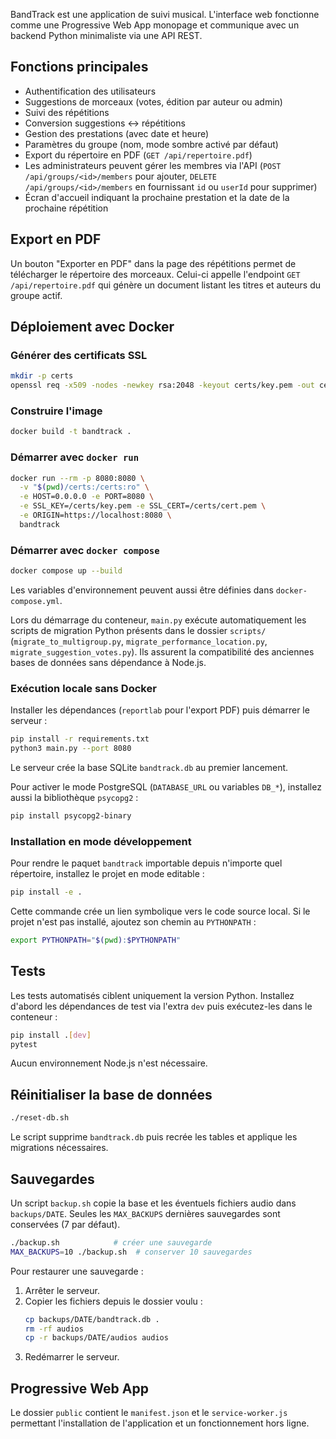BandTrack est une application de suivi musical. L'interface web fonctionne
comme une Progressive Web App monopage et communique avec un backend Python
minimaliste via une API REST.

## Fonctions principales

- Authentification des utilisateurs
- Suggestions de morceaux (votes, édition par auteur ou admin)
- Suivi des répétitions
- Conversion suggestions ↔ répétitions
- Gestion des prestations (avec date et heure)
- Paramètres du groupe (nom, mode sombre activé par défaut)
- Export du répertoire en PDF (`GET /api/repertoire.pdf`)
- Les administrateurs peuvent gérer les membres via l'API (`POST /api/groups/<id>/members` pour ajouter, `DELETE /api/groups/<id>/members` en fournissant `id` ou `userId` pour supprimer)
- Écran d'accueil indiquant la prochaine prestation et la date de la prochaine
  répétition

## Export en PDF

Un bouton "Exporter en PDF" dans la page des répétitions permet de télécharger le
répertoire des morceaux. Celui-ci appelle l'endpoint `GET /api/repertoire.pdf`
qui génère un document listant les titres et auteurs du groupe actif.

## Déploiement avec Docker

### Générer des certificats SSL

```bash
mkdir -p certs
openssl req -x509 -nodes -newkey rsa:2048 -keyout certs/key.pem -out certs/cert.pem -subj "/CN=localhost"
```

### Construire l'image

```bash
docker build -t bandtrack .
```

### Démarrer avec `docker run`

```bash
docker run --rm -p 8080:8080 \
  -v "$(pwd)/certs:/certs:ro" \
  -e HOST=0.0.0.0 -e PORT=8080 \
  -e SSL_KEY=/certs/key.pem -e SSL_CERT=/certs/cert.pem \
  -e ORIGIN=https://localhost:8080 \
  bandtrack
```

### Démarrer avec `docker compose`

```bash
docker compose up --build
```

Les variables d'environnement peuvent aussi être définies dans `docker-compose.yml`.

Lors du démarrage du conteneur, `main.py` exécute automatiquement les
scripts de migration Python présents dans le dossier `scripts/`
(`migrate_to_multigroup.py`, `migrate_performance_location.py`,
`migrate_suggestion_votes.py`). Ils assurent la compatibilité des anciennes
bases de données sans dépendance à Node.js.

### Exécution locale sans Docker

Installer les dépendances (``reportlab`` pour l'export PDF) puis démarrer le serveur :

```bash
pip install -r requirements.txt
python3 main.py --port 8080
```

Le serveur crée la base SQLite `bandtrack.db` au premier lancement.

Pour activer le mode PostgreSQL (`DATABASE_URL` ou variables `DB_*`),
installez aussi la bibliothèque `psycopg2` :

```bash
pip install psycopg2-binary
```

### Installation en mode développement

Pour rendre le paquet `bandtrack` importable depuis n'importe quel
répertoire, installez le projet en mode editable :

```bash
pip install -e .
```

Cette commande crée un lien symbolique vers le code source local. Si le
projet n'est pas installé, ajoutez son chemin au `PYTHONPATH` :

```bash
export PYTHONPATH="$(pwd):$PYTHONPATH"
```

## Tests

Les tests automatisés ciblent uniquement la version Python. Installez d'abord les dépendances de test via l'extra `dev` puis exécutez-les dans le conteneur :

```bash
pip install .[dev]
pytest
```

Aucun environnement Node.js n'est nécessaire.

## Réinitialiser la base de données

```bash
./reset-db.sh
```

Le script supprime `bandtrack.db` puis recrée les tables et applique les
migrations nécessaires.

## Sauvegardes

Un script `backup.sh` copie la base et les éventuels fichiers audio dans
`backups/DATE`. Seules les `MAX_BACKUPS` dernières sauvegardes sont conservées
(7 par défaut).

```bash
./backup.sh            # créer une sauvegarde
MAX_BACKUPS=10 ./backup.sh  # conserver 10 sauvegardes
```

Pour restaurer une sauvegarde :

1. Arrêter le serveur.
2. Copier les fichiers depuis le dossier voulu :
   ```bash
   cp backups/DATE/bandtrack.db .
   rm -rf audios
   cp -r backups/DATE/audios audios
   ```
3. Redémarrer le serveur.

## Progressive Web App

Le dossier `public` contient le `manifest.json` et le `service-worker.js`
permettant l'installation de l'application et un fonctionnement hors ligne.

